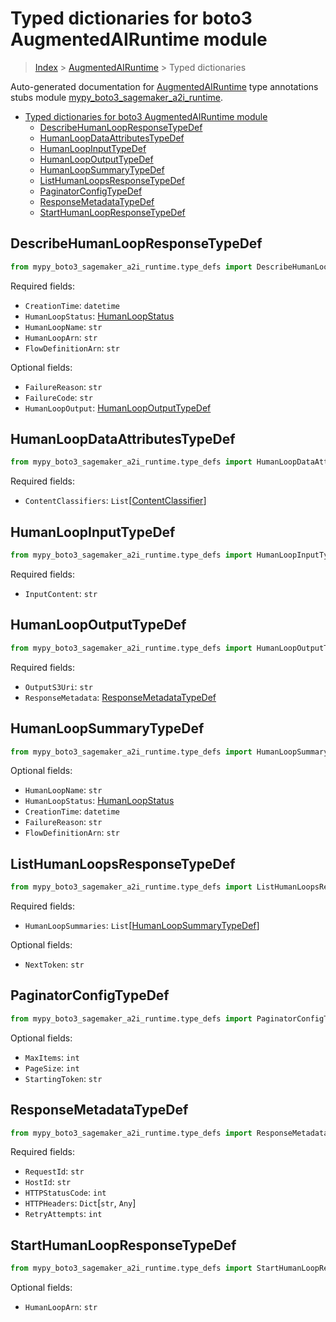 # Typed dictionaries for boto3 AugmentedAIRuntime module

> [Index](..) > [AugmentedAIRuntime](.) > Typed dictionaries

Auto-generated documentation for
[AugmentedAIRuntime](https://boto3.amazonaws.com/v1/documentation/api/latest/reference/services/sagemaker-a2i-runtime.html#AugmentedAIRuntime)
type annotations stubs module
[mypy_boto3_sagemaker_a2i_runtime](https://pypi.org/project/mypy-boto3-sagemaker-a2i-runtime/).

- [Typed dictionaries for boto3 AugmentedAIRuntime module](#typed-dictionaries-for-boto3-augmentedairuntime-module)
  - [DescribeHumanLoopResponseTypeDef](#describehumanloopresponsetypedef)
  - [HumanLoopDataAttributesTypeDef](#humanloopdataattributestypedef)
  - [HumanLoopInputTypeDef](#humanloopinputtypedef)
  - [HumanLoopOutputTypeDef](#humanloopoutputtypedef)
  - [HumanLoopSummaryTypeDef](#humanloopsummarytypedef)
  - [ListHumanLoopsResponseTypeDef](#listhumanloopsresponsetypedef)
  - [PaginatorConfigTypeDef](#paginatorconfigtypedef)
  - [ResponseMetadataTypeDef](#responsemetadatatypedef)
  - [StartHumanLoopResponseTypeDef](#starthumanloopresponsetypedef)

## DescribeHumanLoopResponseTypeDef

```python
from mypy_boto3_sagemaker_a2i_runtime.type_defs import DescribeHumanLoopResponseTypeDef
```

Required fields:

- `CreationTime`: `datetime`
- `HumanLoopStatus`: [HumanLoopStatus](./literals.md#humanloopstatus)
- `HumanLoopName`: `str`
- `HumanLoopArn`: `str`
- `FlowDefinitionArn`: `str`

Optional fields:

- `FailureReason`: `str`
- `FailureCode`: `str`
- `HumanLoopOutput`:
  [HumanLoopOutputTypeDef](./type_defs.md#humanloopoutputtypedef)

## HumanLoopDataAttributesTypeDef

```python
from mypy_boto3_sagemaker_a2i_runtime.type_defs import HumanLoopDataAttributesTypeDef
```

Required fields:

- `ContentClassifiers`:
  `List`\[[ContentClassifier](./literals.md#contentclassifier)\]

## HumanLoopInputTypeDef

```python
from mypy_boto3_sagemaker_a2i_runtime.type_defs import HumanLoopInputTypeDef
```

Required fields:

- `InputContent`: `str`

## HumanLoopOutputTypeDef

```python
from mypy_boto3_sagemaker_a2i_runtime.type_defs import HumanLoopOutputTypeDef
```

Required fields:

- `OutputS3Uri`: `str`
- `ResponseMetadata`:
  [ResponseMetadataTypeDef](./type_defs.md#responsemetadatatypedef)

## HumanLoopSummaryTypeDef

```python
from mypy_boto3_sagemaker_a2i_runtime.type_defs import HumanLoopSummaryTypeDef
```

Optional fields:

- `HumanLoopName`: `str`
- `HumanLoopStatus`: [HumanLoopStatus](./literals.md#humanloopstatus)
- `CreationTime`: `datetime`
- `FailureReason`: `str`
- `FlowDefinitionArn`: `str`

## ListHumanLoopsResponseTypeDef

```python
from mypy_boto3_sagemaker_a2i_runtime.type_defs import ListHumanLoopsResponseTypeDef
```

Required fields:

- `HumanLoopSummaries`:
  `List`\[[HumanLoopSummaryTypeDef](./type_defs.md#humanloopsummarytypedef)\]

Optional fields:

- `NextToken`: `str`

## PaginatorConfigTypeDef

```python
from mypy_boto3_sagemaker_a2i_runtime.type_defs import PaginatorConfigTypeDef
```

Optional fields:

- `MaxItems`: `int`
- `PageSize`: `int`
- `StartingToken`: `str`

## ResponseMetadataTypeDef

```python
from mypy_boto3_sagemaker_a2i_runtime.type_defs import ResponseMetadataTypeDef
```

Required fields:

- `RequestId`: `str`
- `HostId`: `str`
- `HTTPStatusCode`: `int`
- `HTTPHeaders`: `Dict`\[`str`, `Any`\]
- `RetryAttempts`: `int`

## StartHumanLoopResponseTypeDef

```python
from mypy_boto3_sagemaker_a2i_runtime.type_defs import StartHumanLoopResponseTypeDef
```

Optional fields:

- `HumanLoopArn`: `str`
